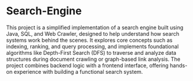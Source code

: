 # Search-Engine
This project is a simplified implementation of a search engine built using Java, SQL, and Web Crawler, designed to help understand how search systems work behind the scenes. It explores core concepts such as indexing, ranking, and query processing, and implements foundational algorithms like Depth-First Search (DFS) to traverse and analyze data structures during document crawling or graph-based link analysis. The project combines backend logic with a frontend interface, offering hands-on experience with building a functional search system.
